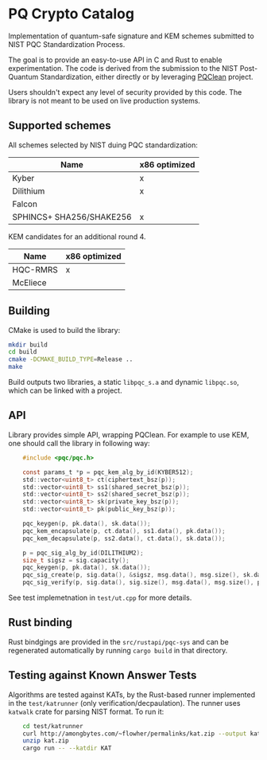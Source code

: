 # PQ Crypto Catalog

Implementation of quantum-safe signature and KEM schemes submitted to NIST PQC Standardization Process. 

The goal is to provide an easy-to-use API in C and Rust to enable experimentation. The code is derived from the submission to the NIST Post-Quantum Standardization, either directly or by leveraging [PQClean](https://github.com/PQClean/PQClean) project.

Users shouldn't expect any level of security provided by this code. The library is not meant to be used on live production systems.

## Supported schemes

All schemes selected by NIST duing PQC standardization:

| Name                     | x86 optimized |
|--------------------------|------------|
| Kyber                    |  x |
| Dilithium                |  x |
| Falcon                   |    |
| SPHINCS+ SHA256/SHAKE256 |  x |


KEM candidates for an additional round 4.

| Name                     | x86 optimized |
|--------------------------|------------|
| HQC-RMRS                 |  x |
| McEliece                 |    |

## Building

CMake is used to build the library:

```bash
mkdir build
cd build
cmake -DCMAKE_BUILD_TYPE=Release ..
make
```

Build outputs two libraries, a static ``libpqc_s.a`` and dynamic ``libpqc.so``, which can be linked with a project.

## API

Library provides simple API, wrapping PQClean. For example to use KEM, one should call the library in following way:
```c
    #include <pqc/pqc.h>

    const params_t *p = pqc_kem_alg_by_id(KYBER512);
    std::vector<uint8_t> ct(ciphertext_bsz(p));
    std::vector<uint8_t> ss1(shared_secret_bsz(p));
    std::vector<uint8_t> ss2(shared_secret_bsz(p));
    std::vector<uint8_t> sk(private_key_bsz(p));
    std::vector<uint8_t> pk(public_key_bsz(p));

    pqc_keygen(p, pk.data(), sk.data());
    pqc_kem_encapsulate(p, ct.data(), ss1.data(), pk.data());
    pqc_kem_decapsulate(p, ss2.data(), ct.data(), sk.data());

    p = pqc_sig_alg_by_id(DILITHIUM2);
    size_t sigsz = sig.capacity();
    pqc_keygen(p, pk.data(), sk.data());
    pqc_sig_create(p, sig.data(), &sigsz, msg.data(), msg.size(), sk.data());
    pqc_sig_verify(p, sig.data(), sig.size(), msg.data(), msg.size(), pk.data());
```

See test implemetnation in ``test/ut.cpp`` for more details.

## Rust binding

Rust bindgings are provided in the ``src/rustapi/pqc-sys`` and can be regenerated automatically by running ``cargo build`` in that directory.

## Testing against Known Answer Tests

Algorithms are tested against KATs, by the Rust-based runner implemented in the ``test/katrunner`` (only verification/decpaulation). The runner uses ``katwalk`` crate for parsing NIST format. To run it:

```bash
    cd test/katrunner
    curl http://amongbytes.com/~flowher/permalinks/kat.zip --output kat.zip
    unzip kat.zip
    cargo run -- --katdir KAT

```
